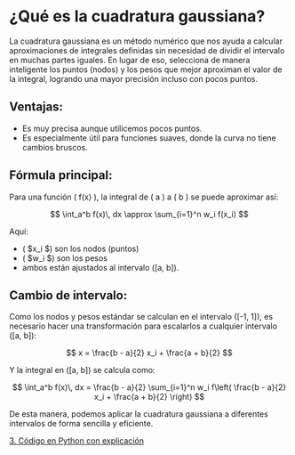 <script type="text/javascript"
  async
  src="https://cdn.jsdelivr.net/npm/mathjax@3/es5/tex-mml-chtml.js">
</script>

# ¿Qué es la cuadratura gaussiana?

La cuadratura gaussiana es un método numérico que nos ayuda a calcular aproximaciones de integrales definidas sin necesidad de dividir el intervalo en muchas partes iguales. En lugar de eso, selecciona de manera inteligente los puntos (nodos) y los pesos que mejor aproximan el valor de la integral, logrando una mayor precisión incluso con pocos puntos.

## Ventajas:
- Es muy precisa aunque utilicemos pocos puntos.
- Es especialmente útil para funciones suaves, donde la curva no tiene cambios bruscos.

## Fórmula principal:

Para una función \( f(x) \), la integral de \( a \) a \( b \) se puede aproximar así:

$$
\int_a^b f(x)\, dx \approx \sum_{i=1}^n w_i f(x_i)
$$

Aquí:
- \( $x_i $\) son los nodos (puntos)
- \( $w_i $\) son los pesos
- ambos están ajustados al intervalo \([a, b]\).

## Cambio de intervalo:

Como los nodos y pesos estándar se calculan en el intervalo \([-1, 1]\), es necesario hacer una transformación para escalarlos a cualquier intervalo \([a, b]\):

$$
x = \frac{b - a}{2} x_i + \frac{a + b}{2}
$$

Y la integral en \([a, b]\) se calcula como:

$$
\int_a^b f(x)\, dx = \frac{b - a}{2} \sum_{i=1}^n w_i f\left( \frac{b - a}{2} x_i + \frac{a + b}{2} \right)
$$

De esta manera, podemos aplicar la cuadratura gaussiana a diferentes intervalos de forma sencilla y eficiente.

[3. Código en Python con explicación](tutorials.md)




